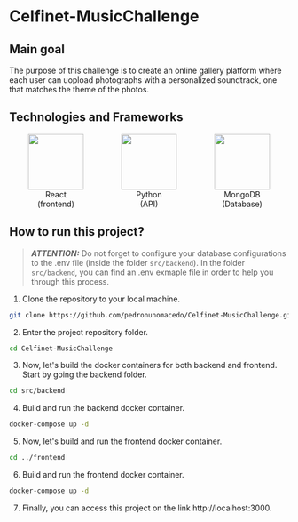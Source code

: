 # Celfinet-MusicChallenge

## Main goal

The purpose of this challenge is to create an online gallery platform where each user can uopload photographs with a personalized soundtrack, one that matches the theme of the photos.

## Technologies and Frameworks

<div class="w-2" style="display: flex; flex-direction: row; justify-content: space-around">
    <div style="display: flex; flex-direction: column; align-items: center;">
        <img src="https://github.com/user-attachments/assets/99560f1f-0389-4011-bde1-6a5e6095f471" width="100" height="100"  />
        <span>React</span>
        <span>(frontend)</span>
    </div>
    <div style="display: flex; flex-direction: column; align-items: center;">
        <img src="https://github.com/user-attachments/assets/5256c54d-33eb-4689-936f-906b857609a1" width="100" height="100" />
        <span>Python</span>
        <span>(API)</span>
    </div>
    <div style="display: flex; flex-direction: column; align-items: center;">
        <img src="https://github.com/user-attachments/assets/81960953-8a5f-4fab-ad27-1e799ef8dea0" width="100" height="100" />
        <span>MongoDB</span>
        <span>(Database)</span>
    </div>
</div>

## How to run this project?

> **_ATTENTION:_**  Do not forget to configure your database configurations to the .env file (inside the folder `src/backend`). In the folder `src/backend`, you can find an .env exmaple file in order to help you through this process.

1. Clone the repository to your local machine.

```sh
git clone https://github.com/pedronunomacedo/Celfinet-MusicChallenge.git
```

2. Enter the project repository folder.

```sh
cd Celfinet-MusicChallenge
```

3. Now, let's build the docker containers for both backend and frontend. Start by going the backend folder. 

```sh
cd src/backend
```

4. Build and run the backend docker container.

```sh
docker-compose up -d
```

5. Now, let's build and run the frontend docker container.

```sh
cd ../frontend
```

6. Build and run the frontend docker container.

```sh
docker-compose up -d
```

7. Finally, you can access this project on the link http://localhost:3000.
